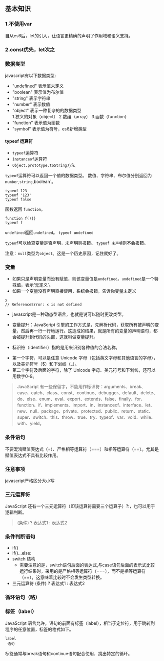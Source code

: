 ## 基本知识

### 1.不使用var    
自从es6后，let的引入，让语言更精确的声明了作用域和语义支持。  
### 2.const优先，let次之  

### 数据类型
javascript有以下数据类型:

* "undefined" 表示值未定义
* "boolean"   表示值为布尔值
* "string"    表示字符串
* "number"    表示数值
* "object"    表示一种复杂的的数据类型  
  1.狭义的对象（object）
  2.数组（array）
  3.函数（function）
* "function"  表示值为函数
* "symbol"    表示值为符号，es6新增类型

#### typeof 运算符
* `typeof`运算符
* `instanceof`运算符
* `Object.prototype.toString`方法

`typeof`运算符可以返回一个值的数据类型。
数值、字符串、布尔值分别返回为`number`,`string`,boolean`。
```
typeof 123
typeof '123'
typeof false
```
函数返回 `function`。
```
function f(){}
typeof f
```
`undefined`返回`undefined`。
`typeof undefined`

`typeof`可以检查变量是否声明，未声明则报错。 `typeof 未声明`则不会报错。

注意：`null`类型为`object`。这是一个历史原因，记住就好了。




### 变量
* 如果只是声明变量而没有赋值，则该变量值是`undefined`。`undefined`是一个特殊值，表示‘无定义’。
* 如果一个变量没有声明直接使用，系统会报错，告诉你变量未定义
``` 
x  
// ReferenceError: x is not defined 
```


* javascript是一种动态型语言，也就是说可以随时更改类型。
* 变量提升：JavaScript 引擎的工作方式是，先解析代码，获取所有被声明的变量，然后再一行一行地运行。这造成的结果，就是所有的变量的声明语句，都会被提升到代码的头部，这就叫做变量提升。

* 标识符（identifier）指的是用来识别各种值的合法名称。
 - 第一个字符，可以是任意 Unicode 字母（包括英文字母和其他语言的字母），以及美元符号（$）和下划线（_）。
 - 第二个字符及后面的字符，除了 Unicode 字母、美元符号和下划线，还可以用数字0-9。

>JavaScript 有一些保留字，不能用作标识符：arguments、break、case、catch、class、const、continue、debugger、default、delete、do、else、enum、eval、export、extends、false、finally、for、function、if、implements、import、in、instanceof、interface、let、new、null、package、private、protected、public、return、static、super、switch、this、throw、true、try、typeof、var、void、while、with、yield。  

### 条件语句 
 不要混淆赋值表达式（=）、严格相等运算符（===）和相等运算符（==）。尤其是赋值表达式不具有比较作用。
### 注意事项
javascript严格区分大小写
### 三元运算符  
JavaScript 还有一个三元运算符（即该运算符需要三个运算子）?:，也可以用于逻辑判断。
>(条件) ? 表达式1 : 表达式2

### 条件判断语句
* if()
* if()...else:
* switch 结构
  * 需要注意的是，switch语句后面的表达式,与case语句后面的表示式比较运行结果时，采用的是严格相等运算符（===），而不是相等运算符（==），这意味着比较时不会发生类型转换。
* 三元运算符 (条件) ? 表达式1 : 表达式2  
### 循环语句（略）
### 标签（label）
JavaScript 语言允许，语句的前面有标签（label），相当于定位符，用于跳转到程序的任意位置，标签的格式如下。
```
label
 语句
```
标签通常与break语句和continue语句配合使用，跳出特定的循环。
